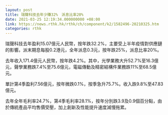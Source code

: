 ```yaml
---
layout: post
title: 瑞聲科技去年少賺32%　派息比率20%
date: 2021-03-25 12:19:34.000000000 +08:00
link: https://news.rthk.hk/rthk/ch/component/k2/1582496-20210325.htm
categories: rthk
---
```


瑞聲科技去年盈利15.07億元人民幣，按年跌32.2%，主要受上半年疫情對供應鏈的影響。派末期息每股0.2港元，全年派息0.3元，按年跌25%，派息比率20%。

去年收入171.4億元人民幣，按年跌4.2%。其中，光學業務大升52.7%至16.3億元，聲學業務跌7.4%至75.6億元，電磁傳動及精密結構件業務跌11%至68.5億元。

單計第4季盈利7.56億元，按年微跌0.1%，按季急升75.7%。收入跌9.8%至47.83億元。

去年全年毛利率24.7%，第4季毛利率28.1%，按年分別跌3.9及0.9個百分點，由於傳統產品平均售價受壓，加上創新及性能提升速度減慢拖累。
